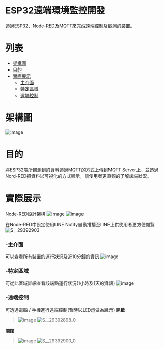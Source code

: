 # ESP32遠端環境監控開發
透過ESP32、Node-RED及MQTT來完成遠端控制及觀測的裝置。

# 列表
- [架構圖](https://github.com/sheng411/mqtt_esp32?tab=readme-ov-file#%E6%9E%B6%E6%A7%8B%E5%9C%96)
- [目的](https://github.com/sheng411/mqtt_esp32?tab=readme-ov-file#%E7%9B%AE%E7%9A%84)
- [實際展示](https://github.com/sheng411/mqtt_esp32?tab=readme-ov-file#%E5%AF%A6%E9%9A%9B%E5%B1%95%E7%A4%BA)
  - [主介面](https://github.com/sheng411/mqtt_esp32?tab=readme-ov-file#-%E4%B8%BB%E4%BB%8B%E9%9D%A2)
  - [特定區域](https://github.com/sheng411/mqtt_esp32?tab=readme-ov-file#-%E7%89%B9%E5%AE%9A%E5%8D%80%E5%9F%9F)
  - [遠端控制](https://github.com/sheng411/mqtt_esp32?tab=readme-ov-file#-%E9%81%A0%E7%AB%AF%E6%8E%A7%E5%88%B6)


# 架構圖
![image](https://github.com/user-attachments/assets/148020fe-ff16-4d4a-92aa-fb0dc3d87b79)


# 目的
將ESP32端所觀測到的資料透過MQTT的方式上傳到MQTT Server上，並透過Nord-RED把資料以可視化的方式顯示，讓使用者更直觀的了解該端狀況。

# 實際展示

Node-RED設計架構
![image](https://github.com/user-attachments/assets/f3b2dd8b-3e2c-4205-a5ff-72426c8feae8)
![image](https://github.com/user-attachments/assets/d67ae399-0238-4a02-8013-b8aa2226a380)

  
在Node-RED中設定使用LINE Notify自動推播至LINE上供使用者更方便閱覽
![S__29392903](https://github.com/user-attachments/assets/e67cf4a6-20c8-4b7d-a9a6-1392c451c4b2)

  
### -主介面 
可以查看所有裝置的運行狀況及近10分鐘的資訊
![image](https://github.com/user-attachments/assets/192a671b-faba-473b-9dc4-09130f5d4f52)


### -特定區域  
可從此區域詳細查看該端點運行狀況(1小時及1天的資訊)
![image](https://github.com/user-attachments/assets/9b7218c5-248d-40d7-9a75-1bc94762c45e)

### -遠端控制  
可透過電腦 / 手機進行遠端控制(暫時以LED燈做為展示)
**開啟**
>![image](https://github.com/user-attachments/assets/25272be0-1b10-47dd-80e7-b2fd00d60d9c)
>![S__29392898_0](https://github.com/user-attachments/assets/14028672-33d1-469c-aa5e-d4676343ff68)
  
**關閉**
>![image](https://github.com/user-attachments/assets/fab26997-e823-4785-9d02-b856e1a0d090)
>![S__29392900_0](https://github.com/user-attachments/assets/6ddb6a94-7d3e-4634-a61b-90d5005904ea)
